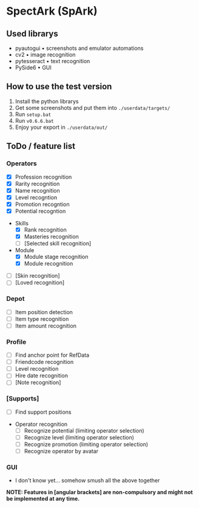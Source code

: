 # SpectArk (SpArk)

## Used librarys

- pyautogui &#x2022; screenshots and emulator automations
- cv2 &#x2022; image recognition
- pytesseract &#x2022; text recognition
- PySide6 &#x2022; GUI

## How to use the test version

1. Install the python librarys
2. Get some screenshots and put them into `./userdata/targets/`
3. Run `setup.bat`
4. Run `v0.6.6.bat`
5. Enjoy your export in `./userdata/out/`

## ToDo / feature list

### Operators

- [x] Profession recognition
- [x] Rarity recognition
- [x] Name recognition
- [x] Level recogntion
- [x] Promotion recogntion
- [x] Potential recogntion
- Skills
  - [x] Rank recognition
  - [x] Masteries recognition
  - [ ] [Selected skill recognition]
- Module
  - [x] Module stage recognition
  - [x] Module recognition
- [ ] [Skin recognition]
- [ ] [Loved recognition]

### Depot

- [ ] Item position detection
- [ ] Item type recognition
- [ ] Item amount recognition

### Profile

- [ ] Find anchor point for RefData
- [ ] Friendcode recognition
- [ ] Level recognition
- [ ] Hire date recognition
- [ ] [Note recognition]

### \[Supports\]

- [ ] Find support positions
- Operator recognition
  - [ ] Recognize potential (limiting operator selection)
  - [ ] Recognize level (limiting operator selection)
  - [ ] Recognize promotion (limiting operator selection)
  - [ ] Recognize operator by avatar

### GUI

- I don't know yet... somehow smush all the above together

**NOTE: Features in [angular brackets] are non-compulsory and might not be implemented at any time.**
